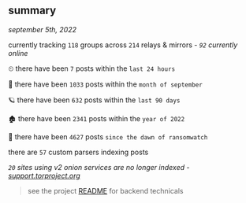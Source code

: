 
## summary
_september 5th, 2022_

currently tracking `118` groups across `214` relays & mirrors - _`92` currently online_

⏲ there have been `7` posts within the `last 24 hours`

🦈 there have been `1033` posts within the `month of september`

🪐 there have been `632` posts within the `last 90 days`

🏚 there have been `2341` posts within the `year of 2022`

🦕 there have been `4627` posts `since the dawn of ransomwatch`

there are `57` custom parsers indexing posts

_`20` sites using v2 onion services are no longer indexed - [support.torproject.org](https://support.torproject.org/onionservices/v2-deprecation/)_

> see the project [README](https://github.com/joshhighet/ransomwatch#ransomwatch--) for backend technicals
